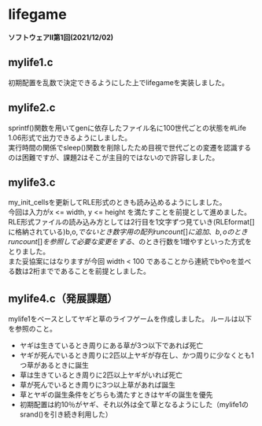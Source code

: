# lifegame
**ソフトウェアⅡ第1回(2021/12/02)**

## mylife1.c

初期配置を乱数で決定できるようにした上でlifegameを実装しました。

## mylife2.c

sprintf()関数を用いてgenに依存したファイル名に100世代ごとの状態を#Life 1.06形式で出力できるようにしました。  
実行時間の関係でsleep()関数を削除したため目視で世代ごとの変遷を認識するのは困難ですが、課題2はそこが主目的ではないので許容しました。

## mylife3.c

my_init_cellsを更新してRLE形式のときも読み込めるようにしました。  
今回は入力がx <= width, y <= height を満たすことを前提として進めました。  
RLE形式ファイルの読み込み方としては2行目を1文字ずつ見ていき(RLEformat[]に格納されている)b,o,$でないとき数字用の配列runcount[]に追加、b,oのときruncount[]を参照して必要な変更をする、$のとき行数を1増やすといった方式をとりました。  
また妥協案にはなりますが今回 width < 100 であることから連続でbやoを並べる数は2桁までであることを前提としました。

## mylife4.c（発展課題）

mylife1をベースとしてヤギと草のライフゲームを作成しました。 ルールは以下を参照のこと。
* ヤギは生きているとき周りにある草が3つ以下であれば死亡 
* ヤギが死んでいるとき周りに2匹以上ヤギが存在し、かつ周りに少なくとも1つ草があるときに誕生 
* 草は生きているとき周りに2匹以上ヤギがいれば死亡 
* 草が死んでいるとき周りに3つ以上草があれば誕生 
* 草とヤギの誕生条件をどちらも満たすときはヤギの誕生を優先 
* 初期配置は約10％がヤギ、それ以外は全て草となるようにした（mylife1のsrand()を引き続き利用した） 
